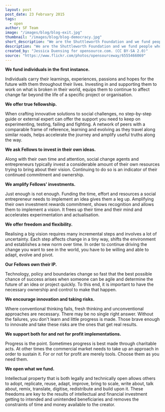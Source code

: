 ```yaml
---
layout: post
post_date: 23 February 2015
tags: 
  - open
author: SF Team
image: "/images/blog/blog-exit.jpg"
thumbnail: "/images/blog/blog-democracy.jpg"
short_description: "We are the Shuttleworth Foundation and we fund people who hold a vision for a better..."
description: "We are the Shuttleworth Foundation and we fund people who hold a vision for a better future centred around open principles. This is how:"
created_by: "Jessica Duensing for opensource.com. (CC BY-SA 2.0)"
source: "https://www.flickr.com/photos/opensourceway/6555466069"
---
```



__We fund individuals in the first instance.__

Individuals carry their learnings, experiences, passions and hopes for the future with them throughout their lives. Investing in and supporting them to work on what is broken in their world, equips them to continue to affect change far beyond the life of a specific project or organisation.


__We offer true fellowship.__

When  crafting innovative solutions to social challenges, no step-by-step  guide or external expert can offer the support you need to keep on experimenting, testing, failing and fighting. A network of peers with a  comparable frame of reference, learning and evolving as they travel along similar roads, helps accelerate the journey and amplify useful  truths along the way.


__We ask Fellows to invest in their own ideas.__

Along with their own time and attention, social change agents and entrepreneurs typically invest a considerable amount of their own resources trying to bring about their vision. Continuing to do so is an indicator of their continued commitment and ownership.


__We amplify Fellows' investments.__

Just enough is not enough. Funding the time, effort and resources a social entrepreneur needs  to implement an idea gives them a leg up. Amplifying their own investment rewards commitment, shows recognition and allows them to implement a vision. It frees up their time and their mind and accelerates experimentation and actualisation.



__We offer freedom and flexibility.__

Realising a big vision requires many incremental steps and involves a lot of uncertainty. Each step affects change in a tiny way, shifts the  environment and establishes a new norm over time. In order to continue  driving the change you want to see in the world, you have to be willing and able to adapt, evolve and pivot.



__Our Fellows own their IP.__

Technology, policy and boundaries change so fast that the best possible chance of success arises when someone can be agile and determine the  future of an idea or project quickly. To this end, it is important to have the necessary ownership and control to make that happen.



__We encourage innovation and taking risks.__

Where conventional thinking fails, fresh thinking and unconventional approaches are necessary. There may be no single right answer. Without the failures, you don't learn and little progress is made. Those brave enough to innovate and take these risks are the ones that get real results.



__We support both for and not for profit implementations.__

Progress is the point. Sometimes progress is best made through charitable acts. At other times the commercial market needs to take up an approach in order to sustain it. For or not for profit are merely tools. Choose them as you need them.



__We open what we fund.__

Intellectual property that is both legally and technically open allows others to adopt, replicate, reuse, adapt, improve, bring to scale, write about, talk about, remix, translate, digitise, redistribute and build upon it. These freedoms are key to the results of intellectual and financial investment getting to intended and unintended beneficiaries and removes the constraints of time and money available to the creator.
